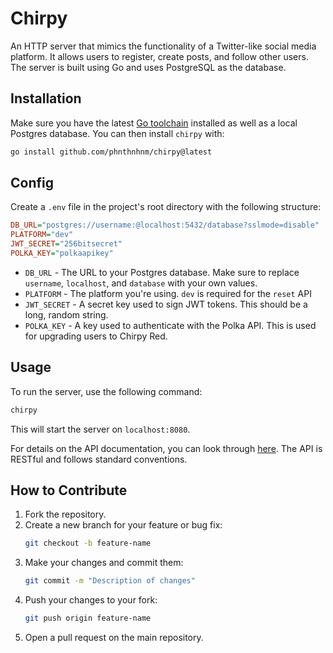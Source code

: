 # Chirpy

An HTTP server that mimics the functionality of a Twitter-like social media platform. It allows users to register,
create posts, and follow other users. The server is built using Go and uses PostgreSQL as the database.

## Installation

Make sure you have the latest [Go toolchain](https://golang.org/dl/) installed as well as a local Postgres database. You
can then install `chirpy` with:

```bash
go install github.com/phnthnhnm/chirpy@latest
```

## Config

Create a `.env` file in the project's root directory with the following structure:

```ini
DB_URL="postgres://username:@localhost:5432/database?sslmode=disable"
PLATFORM="dev"
JWT_SECRET="256bitsecret"
POLKA_KEY="polkaapikey"
```

- `DB_URL` - The URL to your Postgres database. Make sure to replace `username`, `localhost`, and `database` with your
  own values.
- `PLATFORM` - The platform you're using. `dev` is required for the `reset` API
- `JWT_SECRET` - A secret key used to sign JWT tokens. This should be a long, random string.
- `POLKA_KEY` - A key used to authenticate with the Polka API. This is used for upgrading users to Chirpy Red.

## Usage

To run the server, use the following command:

```bash
chirpy
```

This will start the server on `localhost:8080`.

For details on the API documentation, you can look through [here](docs/API.md). The API is RESTful and follows
standard conventions.

## How to Contribute

1. Fork the repository.
2. Create a new branch for your feature or bug fix:
   ```bash
   git checkout -b feature-name
   ```
3. Make your changes and commit them:
   ```bash
   git commit -m "Description of changes"
   ```
4. Push your changes to your fork:
   ```bash
   git push origin feature-name
   ```
5. Open a pull request on the main repository.